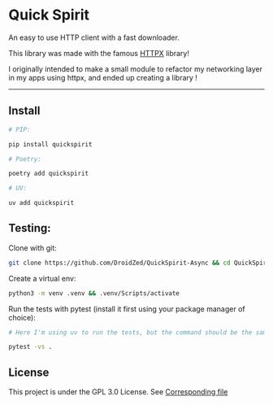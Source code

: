 # Quick Spirit

An easy to use HTTP client with a fast downloader.

This library was made with the famous [HTTPX](https://www.python-httpx.org/) library!

I originally intended to make a small module to refactor my networking layer in my apps using httpx, and ended up creating a library !

----

## Install

```sh
# PIP:

pip install quickspirit

# Poetry:

poetry add quickspirit

# UV:

uv add quickspirit
```

## Testing:

Clone with git:

```bash
git clone https://github.com/DroidZed/QuickSpirit-Async && cd QuickSpirit-Async
```

Create a virtual env:

```sh
python3 -m venv .venv && .venv/Scripts/activate
```

Run the tests with pytest (install it first using your package manager of choice):

```sh
# Here I'm using uv to run the tests, but the command should be the same for other package manager:

pytest -vs .
```

## License

This project is under the GPL 3.0 License. See [Corresponding file](/LICENSE)
